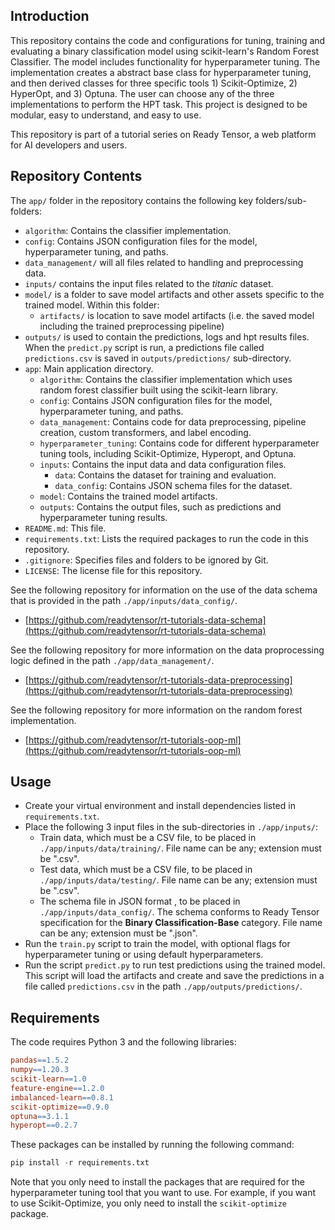 ## Introduction

This repository contains the code and configurations for tuning, training and evaluating a binary classification model using scikit-learn's Random Forest Classifier. The model includes functionality for hyperparameter tuning. The implementation creates a abstract base class for hyperparameter tuning, and then derived classes for three specific tools 1) Scikit-Optimize, 2) HyperOpt, and 3) Optuna. The user can choose any of the three implementations to perform the HPT task. This project is designed to be modular, easy to understand, and easy to use.

This repository is part of a tutorial series on Ready Tensor, a web platform for AI developers and users.

## Repository Contents

The `app/` folder in the repository contains the following key folders/sub-folders:

- `algorithm`: Contains the classifier implementation.
- `config`: Contains JSON configuration files for the model, hyperparameter tuning, and paths.
- `data_management/` will all files related to handling and preprocessing data.
- `inputs/` contains the input files related to the _titanic_ dataset.
- `model/` is a folder to save model artifacts and other assets specific to the trained model. Within this folder:
  - `artifacts/` is location to save model artifacts (i.e. the saved model including the trained preprocessing pipeline)
- `outputs/` is used to contain the predictions, logs and hpt results files. When the `predict.py` script is run, a predictions file called `predictions.csv` is saved in `outputs/predictions/` sub-directory.
- `app`: Main application directory.
  - `algorithm`: Contains the classifier implementation which uses random forest classifier built using the scikit-learn library.
  - `config`: Contains JSON configuration files for the model, hyperparameter tuning, and paths.
  - `data_management`: Contains code for data preprocessing, pipeline creation, custom transformers, and label encoding.
  - `hyperparameter_tuning`: Contains code for different hyperparameter tuning tools, including Scikit-Optimize, Hyperopt, and Optuna.
  - `inputs`: Contains the input data and data configuration files.
    - `data`: Contains the dataset for training and evaluation.
    - `data_config`: Contains JSON schema files for the dataset.
  - `model`: Contains the trained model artifacts.
  - `outputs`: Contains the output files, such as predictions and hyperparameter tuning results.
- `README.md`: This file.
- `requirements.txt`: Lists the required packages to run the code in this repository.
- `.gitignore`: Specifies files and folders to be ignored by Git.
- `LICENSE`: The license file for this repository.

See the following repository for information on the use of the data schema that is provided in the path `./app/inputs/data_config/`.

- [https://github.com/readytensor/rt-tutorials-data-schema](https://github.com/readytensor/rt-tutorials-data-schema)

See the following repository for more information on the data proprocessing logic defined in the path `./app/data_management/`.

- [https://github.com/readytensor/rt-tutorials-data-preprocessing](https://github.com/readytensor/rt-tutorials-data-preprocessing)

See the following repository for more information on the random forest implementation.

- [https://github.com/readytensor/rt-tutorials-oop-ml](https://github.com/readytensor/rt-tutorials-oop-ml)

## Usage

- Create your virtual environment and install dependencies listed in `requirements.txt`.
- Place the following 3 input files in the sub-directories in `./app/inputs/`:
  - Train data, which must be a CSV file, to be placed in `./app/inputs/data/training/`. File name can be any; extension must be ".csv".
  - Test data, which must be a CSV file, to be placed in `./app/inputs/data/testing/`. File name can be any; extension must be ".csv".
  - The schema file in JSON format , to be placed in `./app/inputs/data_config/`. The schema conforms to Ready Tensor specification for the **Binary Classification-Base** category. File name can be any; extension must be ".json".
- Run the `train.py` script to train the model, with optional flags for hyperparameter tuning or using default hyperparameters.
- Run the script `predict.py` to run test predictions using the trained model. This script will load the artifacts and create and save the predictions in a file called `predictions.csv` in the path `./app/outputs/predictions/`.

## Requirements

The code requires Python 3 and the following libraries:

```makefile
pandas==1.5.2
numpy==1.20.3
scikit-learn==1.0
feature-engine==1.2.0
imbalanced-learn==0.8.1
scikit-optimize==0.9.0
optuna==3.1.1
hyperopt==0.2.7
```

These packages can be installed by running the following command:

```python
pip install -r requirements.txt
```

Note that you only need to install the packages that are required for the hyperparameter tuning tool that you want to use. For example, if you want to use Scikit-Optimize, you only need to install the `scikit-optimize` package.
